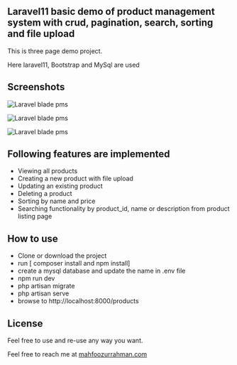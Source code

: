 ## Laravel11 basic demo of product management system with crud, pagination, search, sorting and file upload

This is three page demo project.

Here laravel11, Bootstrap and MySql are used

## Screenshots

![Laravel blade pms](https://laravelcodesnippets.com/images/github/pms-crud/laravel-pms-1.png)

![Laravel blade pms](https://laravelcodesnippets.com/images/github/pms-crud/laravel-pms-2.png)

![Laravel blade pms](https://laravelcodesnippets.com/images/github/pms-crud/laravel-pms-3.png)

## Following features are implemented

- Viewing all products
- Creating a new product with file upload
- Updating an existing product
- Deleting a product
- Sorting by name and price
- Searching functionality by product_id, name or description from product listing page


## How to use

- Clone or download the project
- run [ composer install and npm install]
- create a mysql database and update the name in .env file
- npm run dev  
- php artisan migrate 
- php artisan serve
- browse to http://localhost:8000/products


## License
Feel free to use and re-use any way you want.

Feel free to reach me at [mahfoozurrahman.com](https://www.mahfoozurrahman.com)
